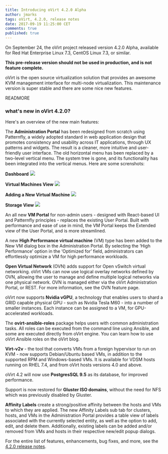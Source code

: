 ```yaml
---
title: Introducing oVirt 4.2.0 Alpha
author: jmarks
tags: oVirt, 4.2.0, release notes
date: 2017-09-19 11:25:00 CET
comments: true
published: true
---
```


On September 24, the oVirt project released version 4.2.0 Alpha, available for Red Hat Enterprise Linux 7.3, CentOS Linux 7.3, or similar.

**This pre-release version should not be used in production, and is not feature complete.**

oVirt is the open source virtualization solution that provides an awesome KVM management interface for multi-node virtualization. This maintenance version is super stable and there are some nice new features.

READMORE

### what's new in oVirt 4.2.0?

Here's an overview of the new main features:

The **Administration Portal** has been redesigned from scratch using Patternfly, a widely adopted standard in web application design that promotes consistency and usability across IT applications, through UX patterns and widgets. The result is a cleaner, more intuitive and user-friendly user interface. The old horizontal menu has been replaced by a two-level vertical menu. The system tree is gone, and its functionality has been integrated into the vertical menus. Here are some screnshots:

**Dashboard**
![](/images/blog/2017-09-19/adminportal_dashboard.png)

**Virtual Machines View**
![](/images/blog/2017-09-19/adminportal_compute_VMs.png)

**Adding a New Virtual Machine**
![](/images/blog/2017-09-19/adminportal_compute_VM_New.png)

**Storage View**
![](/images/blog/2017-09-19/adminportal_storage.png)


An all new **VM Portal** for non-admin users - designed with React-based UI and Patternfly principles - replaces the existing User Portal. Built with performance and ease of use in mind, the VM Portal keeps the Extended view of the User Portal, and is more streamlined.

A new **High Performance virtual machine** (VM) type has been added to the New VM dialog box in the Administration Portal. By selecting the ‘High Performance’ option in the ‘Optimized for’ field, administrators can effortlessly optimize a VM for high performance workloads.

**Open Virtual Network** (OVN) adds support for Open vSwitch virtual networking. oVirt VMs can now use logical overlay networks defined by OVN, allowing the user to manage and define multiple logical networks via one physical network. OVN is managed either via the oVirt Administration Portal, or REST.  For more information, see the OVN feature page.

oVirt now supports **Nvidia vGPU**, a technology that enables users to shard a GRID capable physical GPU - such as Nvidia Tesla M60 - into a number of smaller instances. Each instance can be assigned to a VM, for GPU-accelerated workloads.

The **ovirt-ansible-roles** package helps users with common administration tasks. All roles can be executed from the command line using Ansible, and some are executed directly from oVirt engine. You can learn how to use oVirt Ansible roles on the oVirt blog.

**Virt-v2v** - the tool that converts VMs from a foreign hypervisor to run on KVM - now supports Debian/Ubuntu based VMs, in addition to the supported RPM and Windows-based VMs. It is available for VDSM hosts running on RHEL 7.4, and from oVirt hosts versions 4.0 and above.

oVirt 4.2 will now use **PostgresSQL 9.5** as its database, for improved performance.


Support is now restored for **Gluster ISO domains**, without the need for NFS which was previously disabled by Gluster.

**Affinity Labels** create a strong/positive affinity between the hosts and VMs to which they are applied. The new Affinity Labels sub tab for clusters, hosts, and VMs in the Administration Portal provides a table view of labels associated with the currently selected entity, as well as the option to add, edit, and delete them. Additionally, existing labels can be added and/or removed from VMs and hosts in their respective new/edit popup dialogs.


For the entire list of features, enhancements, bug fixes, and more, see the [4.2.0 release notes](https://www.ovirt.org/release/4.2.0/).

